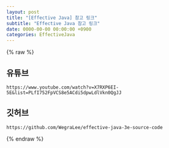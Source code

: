 ```yaml
---  
layout: post  
title: "[Effective Java] 참고 링크"  
subtitle: "Effective Java 참고 링크"  
date: 0000-00-00 00:00:00 +0900  
categories: EffectiveJava  
---  
```

{% raw %}  
  
## 유튜브  
	https://www.youtube.com/watch?v=X7RXP6EI-5E&list=PLfI752FpVCS8e5ACdi5dpwLdlVkn0QgJJ  
  
## 깃허브  
	https://github.com/WegraLee/effective-java-3e-source-code  
  
{% endraw %}